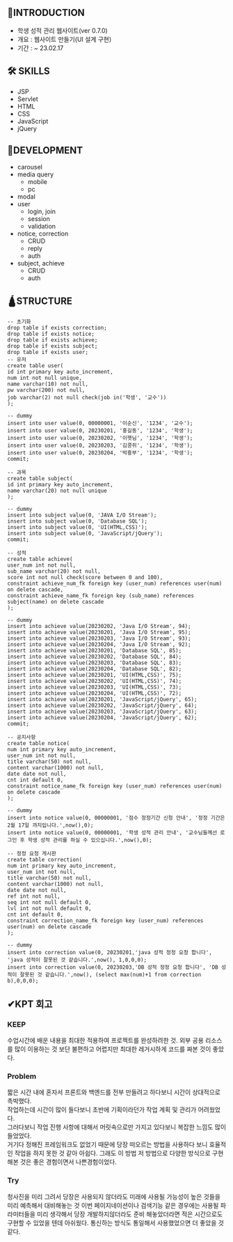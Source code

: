 ## 📢INTRODUCTION
* 학생 성적 관리 웹사이트(ver 0.7.0)
* 개요 : 웹사이트 만들기(UI 설계 구현)
* 기간 : ~ 23.02.17
## 🛠 SKILLS
* JSP
* Servlet
* HTML
* CSS
* JavaScript
* jQuery
## 🗽DEVELOPMENT
* carousel
* media query
  * mobile
  * pc
* modal
* user
  * login, join
  * session
  * validation
* notice, correction
  * CRUD 
  * reply
  * auth
* subject, achieve
  * CRUD
  * auth

## 🛕STRUCTURE
```
-- 초기화
drop table if exists correction;
drop table if exists notice;
drop table if exists achieve;
drop table if exists subject;
drop table if exists user;
-- 유저
create table user(
id int primary key auto_increment,
num int not null unique,
name varchar(10) not null,
pw varchar(200) not null,
job varchar(2) not null check(job in('학생', '교수'))
);

-- dummy
insert into user value(0, 00000001, '이순신', '1234', '교수');
insert into user value(0, 20230201, '홍길동', '1234', '학생');
insert into user value(0, 20230202, '이햇님', '1234', '학생');
insert into user value(0, 20230203, '김콩쥐', '1234', '학생');
insert into user value(0, 20230204, '박흥부', '1234', '학생');
commit;

-- 과목
create table subject(
id int primary key auto_increment,
name varchar(20) not null unique
);

-- dummy
insert into subject value(0, 'JAVA I/O Stream');
insert into subject value(0, 'Database SQL');
insert into subject value(0, 'UI(HTML,CSS)');
insert into subject value(0, 'JavaScript/jQuery');
commit;

-- 성적
create table achieve(
user_num int not null,
sub_name varchar(20) not null,
score int not null check(score between 0 and 100),
constraint achieve_num_fk foreign key (user_num) references user(num) on delete cascade,
constraint achieve_name_fk foreign key (sub_name) references subject(name) on delete cascade
);

-- dummy
insert into achieve value(20230202, 'Java I/O Stream', 94);
insert into achieve value(20230201, 'Java I/O Stream', 95);
insert into achieve value(20230203, 'Java I/O Stream', 93);
insert into achieve value(20230204, 'Java I/O Stream', 92);
insert into achieve value(20230201, 'Database SQL', 85);
insert into achieve value(20230202, 'Database SQL', 84);
insert into achieve value(20230203, 'Database SQL', 83);
insert into achieve value(20230204, 'Database SQL', 82);
insert into achieve value(20230201, 'UI(HTML,CSS)', 75);
insert into achieve value(20230202, 'UI(HTML,CSS)', 74);
insert into achieve value(20230203, 'UI(HTML,CSS)', 73);
insert into achieve value(20230204, 'UI(HTML,CSS)', 72);
insert into achieve value(20230201, 'JavaScript/jQuery', 65);
insert into achieve value(20230202, 'JavaScript/jQuery', 64);
insert into achieve value(20230203, 'JavaScript/jQuery', 63);
insert into achieve value(20230204, 'JavaScript/jQuery', 62);
commit;

-- 공지사항
create table notice(
num int primary key auto_increment,
user_num int not null,
title varchar(50) not null,
content varchar(1000) not null,
date date not null,
cnt int default 0,
constraint notice_name_fk foreign key (user_num) references user(num) on delete cascade
);

-- dummy
insert into notice value(0, 00000001, '점수 정정기간 신청 안내', '정정 기간은 2월 17일 까지입니다.',now(),0);
insert into notice value(0, 00000001, '학생 성적 관리 안내', '교수님들께선 로그인 후 학생 성적 관리를 하실 수 있으십니다.',now(),0);

-- 정정 요청 게시판
create table correction(
num int primary key auto_increment,
user_num int not null,
title varchar(50) not null,
content varchar(1000) not null,
date date not null,
ref int not null,
seq int not null default 0,
lvl int not null default 0,
cnt int default 0,
constraint correction_name_fk foreign key (user_num) references user(num) on delete cascade
);

-- dummy
insert into correction value(0, 20230201,'java 성적 정정 요청 합니다', 'java 성적이 잘못된 것 같습니다.',now(), 1,0,0,0);
insert into correction value(0, 20230203,'DB 성적 정정 요청 합니다', 'DB 성적이 잘못된 것 같습니다.',now(), (select max(num)+1 from correction b),0,0,0);
```
## ✔KPT 회고
### KEEP
수업시간에 배운 내용을 최대한 적용하여 프로젝트를 완성하려한 것. 
외부 공용 리소스를 많이 이용하는 것 보단 불편하고 어렵지만 최대한 레거시하게 코드를 짜본 것이 좋았다.

### Problem
짧은 시간 내에 혼자서 프론트와 백엔드를 전부 만들려고 하다보니 시간이 상대적으로 촉박했다.   
작업하는데 시간이 많이 들다보니 초반에 기획이라던가 작업 계획 및 관리가 어려웠었다.  
그러다보니 작업 진행 사항에 대해서 머릿속으로만 가지고 있다보니 복잡한 느낌도 많이 들었었다.   
거기다 정해진 프레임워크도 없었기 때문에 당장 떠오르는 방법을 사용하다 보니 효율적인 작업을 하지 못한 것 같아 아쉽다.
그래도 이 방법 저 방법으로 다양한 방식으로 구현해본 것은 좋은 경험이면서 나쁜경험이었다. 

### Try
청사진을 미리 그려서 당장은 사용되지 않더라도 미래에 사용될 가능성이 높은 것들을 미리 예측해서 대비해놓는 것
이번 페이지네이션이나 검색기능 같은 경우에는 사용될 파라미터들을 미리 생각해서 당장 개발하지않더라도 준비 해놓았더라면 적은 시간으로도 구현할 수 있었을 텐데 아쉬웠다.
통신하는 방식도 통일해서 사용했었으면 더 좋았을 것 같다.
